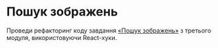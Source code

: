 # Пошук зображень

Проведи рефакторинг коду завдання [«Пошук зображень»](https://github.com/serhiiarkhypiuk/goit-react-hw-03-image-finder) з третього модуля,
використовуючи React-хуки.
